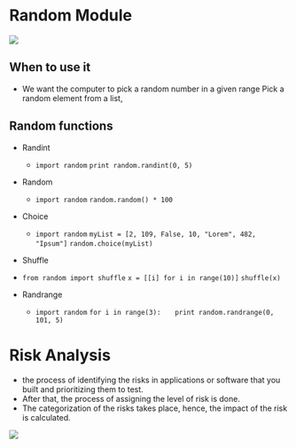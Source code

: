 # Random Module

![](https://i.pinimg.com/236x/79/86/28/7986285801c4cc1b1c0987a4a0ead938.jpg)

## When to use it
* We want the computer to pick a random number in a given range Pick a random element from a list, 

## Random functions
* Randint
  * `import random`
`print random.randint(0, 5)`

* Random 
  * `import random`
`random.random() * 100`

* Choice
  * `import random`
`myList = [2, 109, False, 10, "Lorem", 482, "Ipsum"]`
`random.choice(myList)`

*   Shuffle
  * `from random import shuffle`
`x = [[i] for i in range(10)]`
`shuffle(x) `

* Randrange
  * `import random`
`for i in range(3):`
 `   print random.randrange(0, 101, 5)`

# Risk Analysis

*  the process of identifying the risks in applications or software that you built and prioritizing them to test.
*  After that, the process of assigning the level of risk is done.
* The categorization of the risks takes place, hence, the impact of the risk is calculated.

![](https://risk-engineering.org/static/img/thumb-data-analysis.png)

